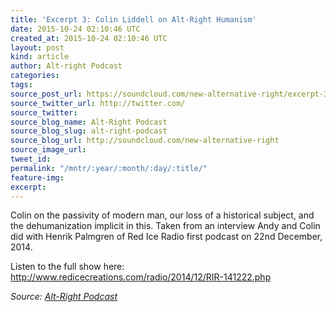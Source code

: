 ```yaml
---
title: 'Excerpt 3: Colin Liddell on Alt-Right Humanism'
date: 2015-10-24 02:10:46 UTC
created_at: 2015-10-24 02:10:46 UTC
layout: post
kind: article
author: Alt-right Podcast
categories: 
tags: 
source_post_url: https://soundcloud.com/new-alternative-right/excerpt-3-colin-liddell-on-alt-right-humanism
source_twitter_url: http://twitter.com/
source_twitter: 
source_blog_name: Alt-Right Podcast
source_blog_slug: alt-right-podcast
source_blog_url: http://soundcloud.com/new-alternative-right
source_image_url: 
tweet_id: 
permalink: "/mntr/:year/:month/:day/:title/"
feature-img: 
excerpt: 
---
```

Colin on the passivity of modern man, our loss of a historical subject, and the dehumanization implicit in this. Taken from an interview Andy and Colin did with Henrik Palmgren of Red Ice Radio first podcast on 22nd December, 2014.

Listen to the full show here: http://www.redicecreations.com/radio/2014/12/RIR-141222.php<div class="">
    <i>Source: <a href="http://soundcloud.com/new-alternative-right">Alt-Right Podcast</a></i>
</div>

